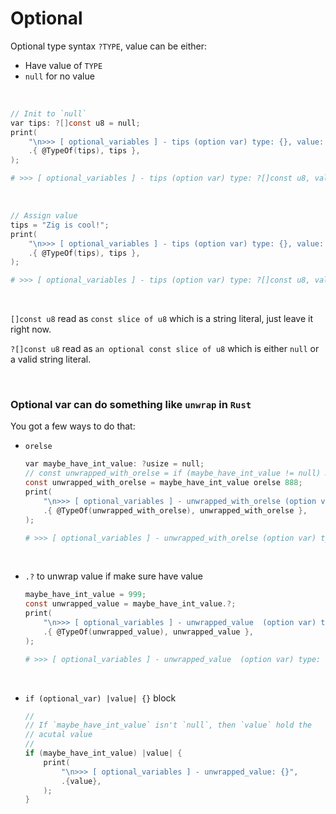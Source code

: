 # Optional

Optional type syntax `?TYPE`, value can be either:

- Have value of `TYPE`
- `null` for no value

</br>


```c
// Init to `null`
var tips: ?[]const u8 = null;
print(
    "\n>>> [ optional_variables ] - tips (option var) type: {}, value: {?s}",
    .{ @TypeOf(tips), tips },
);
```

```bash
# >>> [ optional_variables ] - tips (option var) type: ?[]const u8, value: null
```

</br>

```c
// Assign value
tips = "Zig is cool!";
print(
    "\n>>> [ optional_variables ] - tips (option var) type: {}, value: {?s}",
    .{ @TypeOf(tips), tips },
);
```

```bash
# >>> [ optional_variables ] - tips (option var) type: ?[]const u8, value: Zig is cool!
```

</br>

`[]const u8` read as `const slice of u8` which is a string literal, just leave
it right now.

`?[]const u8` read as `an optional const slice of u8` which is either `null` or
a valid string literal.

</br>


### Optional var can do something like `unwrap` in `Rust`

You got a few ways to do that:

- `orelse`

    ```c
    var maybe_have_int_value: ?usize = null;
    // const unwrapped_with_orelse = if (maybe_have_int_value != null) maybe_have_int_value else 888;
    const unwrapped_with_orelse = maybe_have_int_value orelse 888;
    print(
        "\n>>> [ optional_variables ] - unwrapped_with_orelse (option var) type: {}, value: {?}",
        .{ @TypeOf(unwrapped_with_orelse), unwrapped_with_orelse },
    );
    ```

    ```bash
    # >>> [ optional_variables ] - unwrapped_with_orelse (option var) type: usize, value: 888
    ```

    </br>

- `.?` to unwrap value if make sure have value

    ```c
    maybe_have_int_value = 999;
    const unwrapped_value = maybe_have_int_value.?;
    print(
        "\n>>> [ optional_variables ] - unwrapped_value  (option var) type: {}, value: {?}",
        .{ @TypeOf(unwrapped_value), unwrapped_value },
    );
    ```

    ```bash
    # >>> [ optional_variables ] - unwrapped_value  (option var) type: usize, value: 999⏎
    ```

    </br>

- `if (optional_var) |value| {}` block

    ```c
    //
    // If `maybe_have_int_value` isn't `null`, then `value` hold the
    // acutal value
    //
    if (maybe_have_int_value) |value| {
        print(
            "\n>>> [ optional_variables ] - unwrapped_value: {}",
            .{value},
        );
    }
    ```

    </br>


